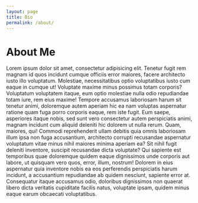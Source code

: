 ```yaml
---
layout: page
title: Bio
permalink: /about/
---
```


<h1>About Me</h1>

Lorem ipsum dolor sit amet, consectetur adipisicing elit. Tenetur fugit rem magnam id quos incidunt cumque officiis error maiores, facere architecto iusto illo voluptatum. Molestiae, necessitatibus optio voluptatibus iusto cum eaque in cumque ut! Voluptate maxime minus possimus totam corporis? Voluptatum voluptatem itaque, eum optio molestiae nulla odio repudiandae totam iure, rem eius maxime! Tempore accusamus laboriosam harum sit tenetur animi, doloremque autem aperiam hic ea nam voluptas aspernatur ratione quam fuga porro corporis eaque, rem iste fugit. Eum saepe, asperiores itaque nobis, sed sunt vero consectetur autem perspiciatis animi, magnam incidunt cum aliquid deleniti hic dolorem ut nulla rerum. Quam, maiores, qui! Commodi reprehenderit ullam debitis quia omnis laboriosam illum ipsa non fuga accusantium, architecto corrupti recusandae aspernatur voluptatum vitae minus nihil maiores minima aperiam ea? Sit nihil fugit deleniti inventore, suscipit recusandae dicta voluptate? Qui sapiente est temporibus quae doloremque quidem eaque dignissimos unde corporis aut labore, ut quisquam vero quos, error, illum, nostrum! Dolorem in eius aspernatur quia inventore nobis ea eos perferendis perspiciatis harum incidunt, a accusantium repudiandae ab quidem nesciunt, sapiente error at. Consequatur itaque accusamus odio, doloribus dignissimos non quaerat libero dicta veritatis cupiditate facilis natus, voluptate ipsam, quidem minus eaque earum obcaecati voluptatibus.